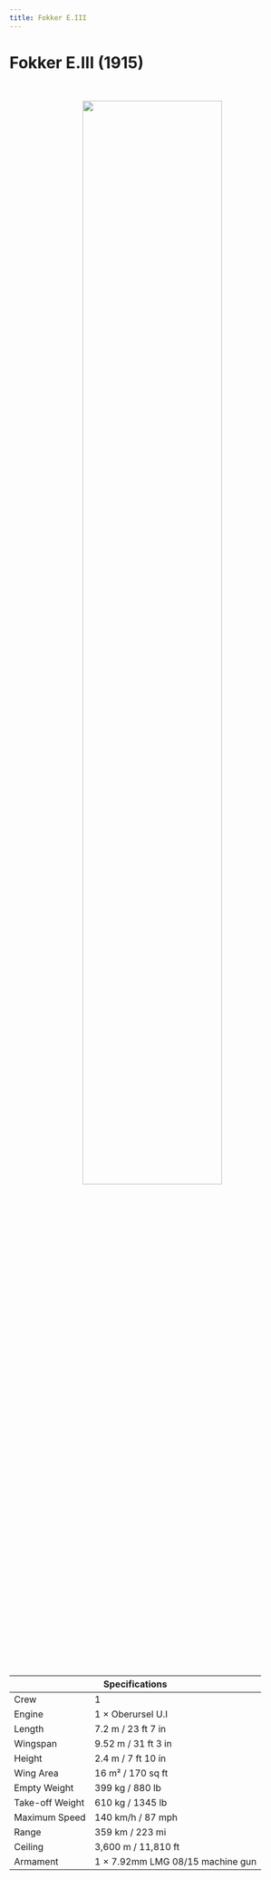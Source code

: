 ```yaml
---
title: Fokker E.III
---
```


<h1 class="center-header">Fokker E.III (1915)</h1>

<br>

<p align="center">
  <img src="../images/fokker_eiii.jpg" width="70%">
</p>

<br>

<table class="table_component">
  <thead>
    <tr>
      <th colspan="2" class="header">Specifications</th>
    </tr>
  </thead>
  <tbody>
    <tr>
      <td>Crew</td>
      <td>1</td>
    </tr>
    <tr>
      <td>Engine</td>
      <td>1 × Oberursel U.I</td>
    </tr>
    <tr>
      <td>Length</td>
      <td>7.2 m / 23 ft 7 in</td>
    </tr>
    <tr>
      <td>Wingspan</td>
      <td>9.52 m / 31 ft 3 in</td>
    </tr>
    <tr>
      <td>Height</td>
      <td>2.4 m / 7 ft 10 in</td>
    </tr>
    <tr>
      <td>Wing Area</td>
      <td>16 m² / 170 sq ft</td>
    </tr>
    <tr>
      <td>Empty Weight</td>
      <td>399 kg / 880 lb</td>
    </tr>
    <tr>
      <td>Take-off Weight</td>
      <td>610 kg / 1345 lb</td>
    </tr>
    <tr>
      <td>Maximum Speed</td>
      <td>140 km/h / 87 mph</td>
    </tr>
    <tr>
      <td>Range</td>
      <td>359 km / 223 mi</td>
    </tr>
    <tr>
      <td>Ceiling</td>
      <td>3,600 m / 11,810 ft</td>
    </tr>
    <tr>
      <td>Armament</td>
      <td>1 × 7.92mm LMG 08/15 machine gun</td>
    </tr>
  </tbody>
</table>

<br>